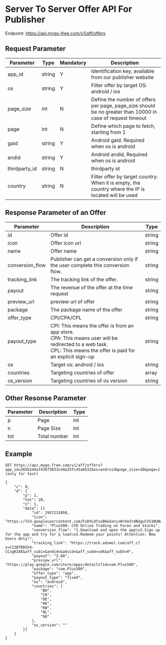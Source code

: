 # Server To Server Offer API For Publisher

Endpoint: https://api.mygo-free.com/v1/aff/offers


## Request Parameter

| Parameter   | Type   | Mandatory | Description       |
|-------------|--------|-----------|-------------------------------------------------------------------------------------------------------------------|
| app_id      | string | Y         | Identification key, available from our publisher website              |
| os          | string  | Y         | Filter offer by target OS: android / ios |
| page_size   | int    | N | Define the number of offers per page, page_size should be no greater than 10000 in case of request timeout             |
| page        | int    | N | Define which page to fetch, starting from 1      |
| gaid        | string    | Y | Android gaid. Required when os is android      |
| andid       | string    | Y | Android andid, Required when os is android      |
| thirdparty_id       | string    | N | thirdparty id      |
| country       | string    | N | Filter offer by target country. When it is empty, the country where the IP is located will be used  |

## Response Parameter of an Offer

| Parameter | Description | Type |
| ---- | ---- | ---- |
| id | Offer id | string |
| icon | Offer icon url | string |
| name | Offer name | string |
| conversion_flow | Publisher can get a conversion only if the user complete this conversion flow.| string |
| tracking_link | The tracking link of the offer.| string |
| payout | The revenue of the offer at the time request | string |
| preview_url | preview url of offer | string |
| package | The package name of the offer  | string |
| offer_type | CPI/CPA/CPL | string |
| payout_type | CPI: This means the offer is from an app store.<br> CPA: This means user will be redirected to a web task.<br> CPL: This means the offer is paid for an explicit sign-up | string |
| os | Target os: android / ios | string |
| countries | Targeting countries of offer | array |
| os_version | Targeting countries of os version | string |


## Other Resonse Parameter
| Parameter | Description | Type |
| ---- | ---- | ---- |
| p | Page | int |
| n | Page Size | int |
| tot | Total number | int |

## Example

```
GET https://api.mygo-free.com/v1/aff/offers?app_id=265b244af438f5833ce0a25fc45a6532&os=android&page_size=10&page=1  (only for test)

{
	"c": 0,
	"d": {
		"p": 1,
		"tot": 28,
		"n": 1,
		"data": [{
			"id": 2957231058,
			"icon": "https://lh3.googleusercontent.com/FxDVLdfxxBHwIonjxWrkmIt4NUguCVS1NUWwo9CWTsXSLChEx7asvT2lxI6m1q3zsx4=w96",
			"name": "Plus500: CFD Online Trading on Forex and Stocks",
			"conversion_flow": "1.Download and open the app\n2.Sign up for the app and try for a loan\n3.Redeem your points! Attention: New Users Only!",
			"tracking_link": "https://track.adxmel.com/aff_c?s=CI3BTRDSh4-CCxgKIAE&aff_sub1=&andid=&advid=&aff_sub4=sdk&aff_sub5=0",
			"payout": "3.60",
			"preview_url": "https://play.google.com/store/apps/details?id=com.Plus500",
			"package": "com.Plus500",
			"offer_type": "app",
			"payout_type": "fixed",
			"os": "android",
			"countries": [
				"BH",
				"CH",
				"DE",
				"HK",
				"KW",
				"NL",
				"QA"
			],
			"os_version": ""
		}]
	}
}
```

